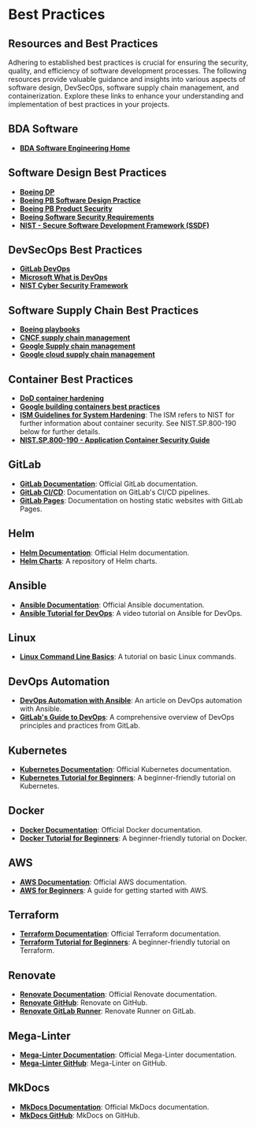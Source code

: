 # Best Practices

## Resources and Best Practices

Adhering to established best practices is crucial for ensuring the security, quality, and efficiency of software development processes. The following resources provide valuable guidance and insights into various aspects of software design, DevSecOps, software supply chain management, and containerization. Explore these links to enhance your understanding and implementation of best practices in your projects.

## BDA Software

- **[BDA Software Engineering Home](https://confluenceslt.web.au.boeing.com/display/BSE/BDA+Software+Engineering+Home)**

## Software Design Best Practices

- **[Boeing DP](https://boeingdesignpractices.web.boeing.com/design_practice/view/18033973353374866906?status=Approved)**
- **[Boeing PB Software Design Practice](https://playbooks.web.boeing.com/wiki/DP:Enterprise_Software_Design_Practice)**
- **[Boeing PB Product Security](https://playbooks.web.boeing.com/wiki/DP:Product_Security)**
- **[Boeing Software Security Requirements](https://besweb.web.boeing.com/Search/ISFindIt?aid=58)**
- **[NIST - Secure Software Development Framework (SSDF)](https://csrc.nist.gov/pubs/sp/800/218/final)**

## DevSecOps Best Practices

- **[GitLab DevOps](https://about.gitlab.com/topics/devops/)**
- **[Microsoft What is DevOps](https://www.microsoft.com/en-au/security/business/security-101/what-is-devsecops)**
- **[NIST Cyber Security Framework](https://www.nist.gov/cyberframework)**

## Software Supply Chain Best Practices

- **[Boeing playbooks](https://playbooks.web.boeing.com/wiki/DP:Software_Build_and_Integration_DP_Page)**
- **[CNCF supply chain management](https://github.com/cncf/tag-security/tree/main?tab=readme-ov-file)**
- **[Google Supply chain management](https://cloud.google.com/resources/delivering-software-securely)**
- **[Google cloud supply chain management](https://cloud.google.com/software-supply-chain-security/docs/dependencies)**

## Container Best Practices

- **[DoD container hardening](https://software.af.mil/wp-content/uploads/2020/10/Final-DevSecOps-Enterprise-Container-Hardening-Guide-1.1-Public-Release.pdf)**
- **[Google building containers best practices](https://cloud.google.com/architecture/best-practices-for-building-containers)**
- **[ISM Guidelines for System Hardening](https://www.cyber.gov.au/resources-business-and-government/essential-cyber-security/ism/cyber-security-guidelines/guidelines-system-hardening)**: The ISM refers to NIST for further information about container security. See NIST.SP.800-190 below for further details.
- **[NIST.SP.800-190 - Application Container Security Guide](https://nvlpubs.nist.gov/nistpubs/SpecialPublications/NIST.SP.800-190.pdf)**

## GitLab

- **[GitLab Documentation](https://docs.gitlab.com/ee/)**: Official GitLab documentation.
- **[GitLab CI/CD](https://docs.gitlab.com/ee/ci/)**: Documentation on GitLab's CI/CD pipelines.
- **[GitLab Pages](https://docs.gitlab.com/ee/user/project/pages/)**: Documentation on hosting static websites with GitLab Pages.

## Helm

- **[Helm Documentation](https://helm.sh/docs/)**: Official Helm documentation.
- **[Helm Charts](https://artifacthub.io/)**: A repository of Helm charts.

## Ansible

- **[Ansible Documentation](https://docs.ansible.com/)**: Official Ansible documentation.
- **[Ansible Tutorial for DevOps](https://www.youtube.com/watch?v=5hycyr-8EKs)**: A video tutorial on Ansible for DevOps.

## Linux

- **[Linux Command Line Basics](https://ubuntu.com/tutorials/command-line-for-beginners#1-overview)**: A tutorial on basic Linux commands.

## DevOps Automation

- **[DevOps Automation with Ansible](https://www.redhat.com/en/topics/automation/what-is-devops-automation)**: An article on DevOps automation with Ansible.
- **[GitLab's Guide to DevOps](https://about.gitlab.com/topics/devops/)**: A comprehensive overview of DevOps principles and practices from GitLab.

## Kubernetes

- **[Kubernetes Documentation](https://kubernetes.io/docs/home/)**: Official Kubernetes documentation.
- **[Kubernetes Tutorial for Beginners](https://kubernetes.io/docs/tutorials/kubernetes-basics/)**: A beginner-friendly tutorial on Kubernetes.

## Docker

- **[Docker Documentation](https://docs.docker.com/)**: Official Docker documentation.
- **[Docker Tutorial for Beginners](https://www.docker.com/get-started/)**: A beginner-friendly tutorial on Docker.

## AWS

- **[AWS Documentation](https://aws.amazon.com/documentation/)**: Official AWS documentation.
- **[AWS for Beginners](https://aws.amazon.com/getting-started/)**: A guide for getting started with AWS.

## Terraform

- **[Terraform Documentation](https://www.terraform.io/docs/)**: Official Terraform documentation.
- **[Terraform Tutorial for Beginners](https://learn.hashicorp.com/terraform)**: A beginner-friendly tutorial on Terraform.

## Renovate

- **[Renovate Documentation](https://docs.renovatebot.com/)**: Official Renovate documentation.
- **[Renovate GitHub](https://github.com/renovatebot/renovate)**: Renovate on GitHub.
- **[Renovate GitLab Runner](https://gitlab.com/renovate-bot/renovate-runner)**: Renovate Runner on GitLab.

## Mega-Linter

- **[Mega-Linter Documentation](https://nvuillam.github.io/mega-linter/)**: Official Mega-Linter documentation.
- **[Mega-Linter GitHub](https://github.com/oxsecurity/megalinter)**: Mega-Linter on GitHub.

## MkDocs

- **[MkDocs Documentation](https://www.mkdocs.org/)**: Official MkDocs documentation.
- **[MkDocs GitHub](https://github.com/mkdocs/mkdocs)**: MkDocs on GitHub.
